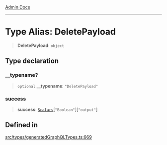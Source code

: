 [Admin Docs](/)

***

# Type Alias: DeletePayload

> **DeletePayload**: `object`

## Type declaration

### \_\_typename?

> `optional` **\_\_typename**: `"DeletePayload"`

### success

> **success**: [`Scalars`](Scalars.md)\[`"Boolean"`\]\[`"output"`\]

## Defined in

[src/types/generatedGraphQLTypes.ts:669](https://github.com/Suyash878/talawa-api/blob/cfd688207611ba245c99edd8dbaccb2cdbf6a043/src/types/generatedGraphQLTypes.ts#L669)
